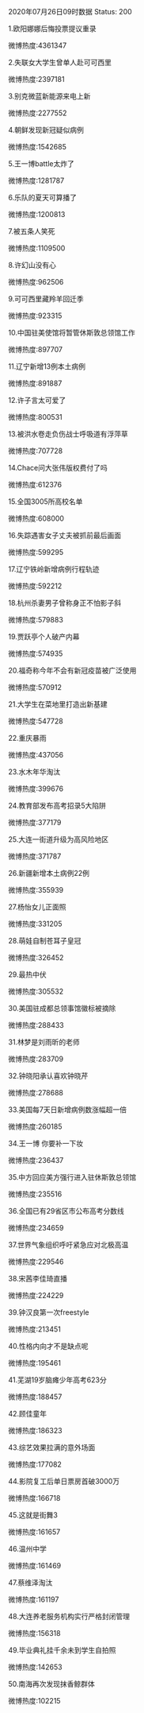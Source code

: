 2020年07月26日09时数据
Status: 200

1.欧阳娜娜后悔投票提议重录

微博热度:4361347

2.失联女大学生曾单人赴可可西里

微博热度:2397181

3.别克微蓝新能源来电上新

微博热度:2277552

4.朝鲜发现新冠疑似病例

微博热度:1542685

5.王一博battle太炸了

微博热度:1281787

6.乐队的夏天可算播了

微博热度:1200813

7.被五条人笑死

微博热度:1109500

8.许幻山没有心

微博热度:962506

9.可可西里藏羚羊回迁季

微博热度:923315

10.中国驻美使馆将暂管休斯敦总领馆工作

微博热度:897707

11.辽宁新增13例本土病例

微博热度:891887

12.许子言太可爱了

微博热度:800531

13.被洪水卷走负伤战士呼吸道有浮萍草

微博热度:707728

14.Chace问大张伟版权费付了吗

微博热度:612376

15.全国3005所高校名单

微博热度:608000

16.失踪遇害女子丈夫被抓前最后画面

微博热度:599295

17.辽宁铁岭新增病例行程轨迹

微博热度:592212

18.杭州杀妻男子曾称身正不怕影子斜

微博热度:579883

19.贾跃亭个人破产内幕

微博热度:574935

20.福奇称今年不会有新冠疫苗被广泛使用

微博热度:570912

21.大学生在菜地里打造出新基建

微博热度:547728

22.重庆暴雨

微博热度:437056

23.水木年华淘汰

微博热度:399676

24.教育部发布高考招录5大陷阱

微博热度:377179

25.大连一街道升级为高风险地区

微博热度:371787

26.新疆新增本土病例22例

微博热度:355939

27.杨怡女儿正面照

微博热度:331205

28.萌娃自制苍耳子皇冠

微博热度:326452

29.最热中伏

微博热度:305532

30.美国驻成都总领事馆徽标被摘除

微博热度:288433

31.林梦是刘雨昕的老师

微博热度:283709

32.钟晓阳承认喜欢钟晓芹

微博热度:278688

33.美国每7天日新增病例数涨幅超一倍

微博热度:260185

34.王一博 你要补一下妆

微博热度:236437

35.中方回应美方强行进入驻休斯敦总领馆

微博热度:235516

36.全国已有29省区市公布高考分数线

微博热度:234659

37.世界气象组织呼吁紧急应对北极高温

微博热度:229546

38.宋茜李佳琦直播

微博热度:224229

39.钟汉良第一次freestyle

微博热度:213451

40.性格内向才不是缺点呢

微博热度:195461

41.芜湖19岁脑瘫少年高考623分

微博热度:188457

42.顾佳童年

微博热度:186323

43.综艺效果拉满的意外场面

微博热度:177082

44.影院复工后单日票房首破3000万

微博热度:166718

45.这就是街舞3

微博热度:161657

46.温州中学

微博热度:161469

47.蔡维泽淘汰

微博热度:161197

48.大连养老服务机构实行严格封闭管理

微博热度:156318

49.毕业典礼挂千余未到学生自拍照

微博热度:142653

50.南海再次发现抹香鲸群体

微博热度:102215

